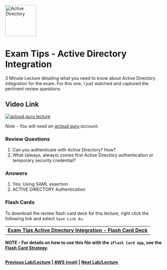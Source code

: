 <img src="https://i.imgur.com/RRkdecp.png" height="100" title="Active Directory" />


Exam Tips - Active Directory Integration
======

3 Minute Lecture detailing what you need to know about Active Directory integration for the exam. For this one, I just 
watched and captured the pertinent review questions.

  
## Video Link

[![acloud.guru lecture](https://i.imgur.com/Lg30Eqd.png)](https://acloud.guru/course/aws-certified-solutions-architect-associate/learn/additional-exam-tips/active-directory-integration/watch)

*Note - You will need an [acloud.guru](acloud.guru) account.*

   
### Review Questions

1.  Can you authenticate with Active Directory? How?
2.  What (always, always) comes first Active Directory authentication or temporary security credential?
 
 
### Answers

1.  Yes; Using SAML assertion
2.  ACTIVE DIRECTORY Authentication


### Flash Cards
  
To download the review flash card deck for this lecture, right click the following link and select
`Save Link As`. 


<table>
 <tr>
 <td>
 <b><a href="exam-tips-active-directory-flash-cards.txt" download="exam-tips-active-directory-flash-cards.txt">Exam Tips Active Directory Integration - Flash Card Deck</a></b>
 </td>
 </tr>
 </table>  
 
  
**NOTE - For details on how to use this file with the `iFlash Card App`, see the [Flash Card Strategy](https://github.com/bradyhouse/house/tree/master/fiddles/aws#flash-card-strategy).**  


## 

**[Previous Lab/Lecture](exam-tips-security-token-service.md) | [AWS (root)](../readme.adoc) | [Next Lab/Lecture](exam-tips-active-directory.md)**
